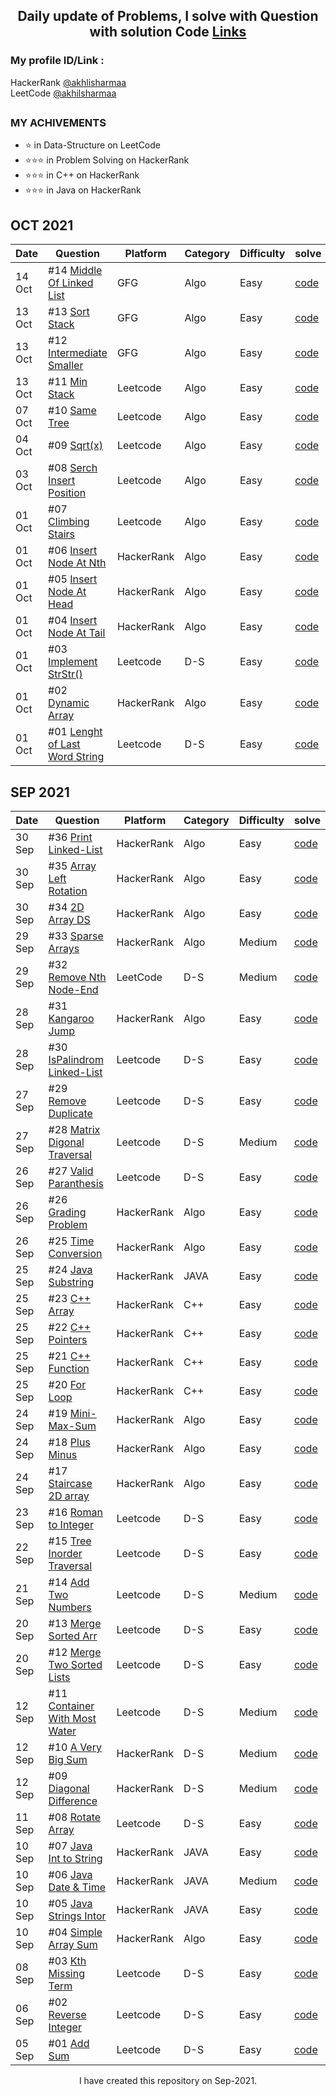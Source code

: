 <h2 align="center"> Daily update of Problems, I solve with Question with solution Code <a href="https://github.com/akhilsharmaa/Daily-Practice-QA">Links</a></h2>

    
### My profile ID/Link : 
HackerRank [@akhlisharmaa](https://www.hackerrank.com/akhilsharmaa)     
LeetCode [@akhilsharmaa](https://leetcode.com/akhilsharmaa/)

##  

### MY ACHIVEMENTS 

*  ⭐ in Data-Structure on LeetCode 
*  ⭐⭐⭐ in Problem Solving on HackerRank 
*  ⭐⭐⭐ in C++ on HackerRank 
*  ⭐⭐⭐ in Java on HackerRank 


<h2> OCT 2021</h2> 

| Date       |           Question                                                                      |  Platform   | Category | Difficulty | solve         
|------------|-----------------------------------------------------------------------------------------|-------------|----------|------------|--------------------
|  14 Oct    | #14 [Middle Of Linked List](https://practice.geeksforgeeks.org/problems/finding-middle-element-in-a-linked-list) |     GFG     |  Algo    |  Easy   |  [code](https://github.com/akhilsharmaa/Daily-Practice-QA/blob/master/GeekForGeeks/Sorted%20Stack/SortedStack.cpp)
|  13 Oct    | #13 [Sort Stack](https://practice.geeksforgeeks.org/problems/sort-a-stack/1)            |     GFG     |  Algo    |  Easy      |  [code](https://github.com/akhilsharmaa/Daily-Practice-QA/blob/master/GeekForGeeks/Sorted%20Stack/SortedStack.cpp)
|  13 Oct    | #12 [Intermediate Smaller](https://practice.geeksforgeeks.org/problems/immediate-smaller-element1142/1)| GFG|  Algo    |  Easy      |  [code](https://github.com/akhilsharmaa/Daily-Practice-QA/blob/master/GeekForGeeks/Immediate%20Small%20Ele%20/InterSmall.cpp)
|  13 Oct    | #11 [Min Stack](https://leetcode.com/problems/min-stack/)                               | Leetcode    |  Algo    |  Easy      |  [code](https://github.com/akhilsharmaa/Daily-Practice-QA/blob/master/LeetCode/Min%20Stack/MinStack.cpp)
|  07 Oct    | #10 [Same Tree](https://leetcode.com/problems/same-tree/)                               | Leetcode    |  Algo    |  Easy      |  [code](https://github.com/akhilsharmaa/Daily-Practice-QA/blob/master/LeetCode/Same%20Tree/SameTree.cpp)
|  04 Oct    | #09 [Sqrt(x)](https://leetcode.com/problems/sqrtx)                        | Leetcode    |  Algo    |  Easy      |  [code](https://github.com/akhilsharmaa/Daily-Practice-QA/blob/master/LeetCode/Sqrt(x)/Sqrt.cpp)
|  03 Oct    | #08 [Serch Insert Position](https://leetcode.com/problems/search-insert-position)       | Leetcode    |  Algo    |  Easy      |  [code](https://github.com/akhilsharmaa/Daily-Practice-QA/blob/master/LeetCode/Search%20Insert%20Position/serchInPos.cpp)
|  01 Oct    | #07 [Climbing Stairs](https://leetcode.com/problems/climbing-stairs/)                   | Leetcode    |  Algo    |  Easy      |  [code](https://github.com/akhilsharmaa/Daily-Practice-QA/blob/master/LeetCode/Climbing%20Stairs/Solution.cpp)
|  01 Oct | #06 [Insert Node At Nth](https://www.hackerrank.com/challenges/insert-a-node-at-a-specific-position-in-a-linked-list)| HackerRank  |  Algo |  Easy    |  [code](https://github.com/akhilsharmaa/Daily-Practice-QA/blob/master/HackerRank/Insert%20At%20Nth%20Position/Solution.cpp)
|  01 Oct    | #05 [Insert Node At Head](https://www.hackerrank.com/challenges/insert-a-node-at-the-head-of-a-linked-list/)    | HackerRank  |  Algo    |  Easy    |  [code](https://github.com/akhilsharmaa/Daily-Practice-QA/blob/master/HackerRank/Insert%20At%20Head/Solution.cpp)
|  01 Oct    | #04 [Insert Node At Tail](https://www.hackerrank.com/challenges/insert-a-node-at-the-tail-of-a-linked-list/problem) | HackerRank  |  Algo    |  Easy    |  [code](https://github.com/akhilsharmaa/Daily-Practice-QA/blob/master/HackerRank/Insert%20Node%20In%20List/Solution.cpp)
|  01 Oct    | #03 [Implement StrStr()](https://leetcode.com/problems/implement-strstr/)              | Leetcode    |  D-S     |  Easy    |  [code](https://github.com/akhilsharmaa/Daily-Practice-QA/blob/master/LeetCode/Implement%20strStr()/Solution.cpp)
|  01 Oct    | #02 [Dynamic Array](https://www.hackerrank.com/challenges/dynamic-array)                    | HackerRank  |  Algo    |  Easy    |  [code](https://github.com/akhilsharmaa/Daily-Practice-QA/blob/master/LeetCode/Last%20Word%20Lenght/Solution.cpp)
|  01 Oct    | #01 [Lenght of Last Word String](https://leetcode.com/problems/length-of-last-word/)        | Leetcode    |  D-S     |  Easy    |  [code](https://github.com/akhilsharmaa/Daily-Practice-QA/blob/master/LeetCode/Last%20Word%20Lenght/Solution.cpp)





<!--//////////////////////////////////////////////////////////////// SEPTEMBER ////////////////////////////////////////////////////////////////////////////  -->
<h2> SEP 2021 </h2> 

| Date    |           Question                                                                                 |  Platform   | Category | Difficulty | solve      
|---------|----------------------------------------------------------------------------------------------------|-------------|----------|------------|------------
| 30 Sep  | #36 [Print Linked-List](https://www.hackerrank.com/challenges/print-the-elements-of-a-linked-list) | HackerRank  |  Algo     |  Easy    |  [code](https://github.com/akhilsharmaa/Daily-Practice-QA/blob/master/HackerRank/Print%20the%20%20Linked%20List/Solution.cpp)
| 30 Sep  | #35 [Array Left Rotation](https://www.hackerrank.com/challenges/array-left-rotation)               | HackerRank  |  Algo     |  Easy    |  [code](https://github.com/akhilsharmaa/Daily-Practice-QA/blob/master/HackerRank/Left%20Rotation/Solution.cpp)
| 30 Sep  | #34 [2D Array DS](https://www.hackerrank.com/challenges/2d-array/problem)                          | HackerRank  |  Algo     |  Easy    |  [code](https://github.com/akhilsharmaa/Daily-Practice-QA/blob/master/HackerRank/2D%20Array%20D-S/Solution.cpp)
| 29 Sep  | #33 [Sparse Arrays](https://www.hackerrank.com/challenges/sparse-arrays/)                          | HackerRank  |  Algo     |  Medium    |  [code](https://github.com/akhilsharmaa/Daily-Practice-QA/blob/master/HackerRank/Sparse%20Arrays/Solution.cpp)
| 29 Sep  | #32 [Remove Nth Node-End](https://leetcode.com/problems/remove-nth-node-from-end-of-list/)         | LeetCode    |  D-S     |  Medium    |  [code](https://github.com/akhilsharmaa/Daily-Practice-QA/blob/master/LeetCode/RemoveNthNode%20from%20End/Solution.cpp)
| 28 Sep  | #31 [Kangaroo Jump](https://www.hackerrank.com/challenges/kangaroo)                                | HackerRank  |  Algo    |  Easy    |  [code](https://github.com/akhilsharmaa/Daily-Practice-QA/blob/master/HackerRank/Number%20Line%20Jump/Solution.cpp)
| 28 Sep  | #30 [IsPalindrom Linked-List](https://leetcode.com/problems/palindrome-linked-list/)               | Leetcode    |  D-S     |  Easy    |  [code](https://github.com/akhilsharmaa/Daily-Practice-QA/blob/master/LeetCode/Palindrome%20Linked%20List/Solution.cpp)
| 27 Sep  | #29  [Remove Duplicate](https://leetcode.com/problems/remove-duplicates-from-sorted-array/)        | Leetcode    |  D-S     |  Easy    |  [code](https://github.com/akhilsharmaa/Daily-Practice-QA/blob/master/LeetCode/Diagonal%20Traverse/Solution.cpp)
| 27 Sep  | #28 [Matrix Digonal Traversal](https://leetcode.com/problems/diagonal-traverse/)                   | Leetcode    |  D-S     |  Medium    |  [code](https://github.com/akhilsharmaa/Daily-Practice-QA/blob/master/LeetCode/Diagonal%20Traverse/Solution.cpp)
| 26 Sep  | #27 [Valid Paranthesis](https://leetcode.com/problems/valid-parentheses/)                          | Leetcode    |  D-S     |  Easy      |  [code](https://github.com/akhilsharmaa/Daily-Practice-QA/blob/master/LeetCode/Valid%20Parantheses/Solution.cpp)
| 26 Sep  | #26 [Grading Problem](https://www.hackerrank.com/challenges/grading/problem)                       | HackerRank  |  Algo    |  Easy      |  [code](https://github.com/akhilsharmaa/Daily-Practice-QA/blob/master/HackerRank/Algo%20Grading%20Students/Solution.cpp)
| 26 Sep  | #25 [Time Conversion](https://www.hackerrank.com/challenges/time-conversion/problem)             | HackerRank  |  Algo    |  Easy      |  [code](https://github.com/akhilsharmaa/Daily-Practice-QA/blob/master/HackerRank/Algo%20-%20Time%20Conversion/Solution.cpp)
| 25 Sep  | #24 [Java Substring](https://www.hackerrank.com/challenges/java-substring/problem)               | HackerRank  |  JAVA    |  Easy      |  [code](https://github.com/akhilsharmaa/Daily-Practice-QA/blob/master/HackerRank/C%2B%2B%20Pointers/Solution.cpp)
| 25 Sep  | #23 [C++ Array](https://www.hackerrank.com/challenges/c-tutorial-pointer/problem)                | HackerRank  |  C++     |  Easy      |  [code](https://github.com/akhilsharmaa/Daily-Practice-QA/blob/master/HackerRank/C%2B%2B%20Pointers/Solution.cpp)
| 25 Sep  | #22 [C++ Pointers](https://www.hackerrank.com/challenges/c-tutorial-pointer/problem)             | HackerRank  |  C++     |  Easy      |  [code](https://github.com/akhilsharmaa/Daily-Practice-QA/blob/master/HackerRank/C%2B%2B%20Pointers/Solution.cpp)
| 25 Sep  | #21 [C++ Function](https://www.hackerrank.com/challenges/c-tutorial-functions/problem)           | HackerRank  |  C++     |  Easy      |  [code](https://github.com/akhilsharmaa/Daily-Practice-QA/blob/master/HackerRank/C%2B%2B%20Functions/Solution.cpp)                
| 25 Sep  | #20 [For Loop](https://www.hackerrank.com/challenges/c-tutorial-for-loop/problem)                | HackerRank  |  C++     |  Easy      |  [code](https://github.com/akhilsharmaa/Daily-Practice-QA/blob/master/HackerRank/For%20Loop/Solution.cpp)
| 24 Sep  | #19 [Mini-Max-Sum](https://www.hackerrank.com/challenges/mini-max-sum/problem)                   | HackerRank  |  Algo     |  Easy      |  [code](https://github.com/akhilsharmaa/Daily-Practice-QA/blob/master/HackerRank/Mini-Max%20Sum/Solution.cpp)
| 24 Sep  | #18 [Plus Minus](https://www.hackerrank.com/challenges/plus-minus/problem)                       | HackerRank  |  Algo     |  Easy      |  [code](https://github.com/akhilsharmaa/Daily-Practice-QA/blob/master/HackerRank/Plus%20Minus%20/Solution.cpp)
| 24 Sep  | #17 [Staircase 2D array](https://www.hackerrank.com/challenges/staircase/problem)                | HackerRank  |  Algo     |  Easy      |  [code](https://github.com/akhilsharmaa/Daily-Practice-QA/blob/master/HckrRank/StareCase/StareCase.cpp)
| 23 Sep  | #16 [Roman to Integer](https://leetcode.com/problems/roman-to-integer/)                        |  Leetcode   |  D-S     |  Easy      |  [code](https://github.com/akhilsharmaa/Daily-Practice-QA/blob/master/LeetCode/Roman%20To%20Integer/Solution.cpp)
| 22 Sep  | #15 [Tree Inorder Traversal](https://leetcode.com/problems/binary-tree-inorder-traversal)      |  Leetcode   |  D-S     |  Easy      |  [code](https://github.com/akhilsharmaa/Daily-Practice-QA/blob/master/LeetCode/Tree%20Inorder%20Traversal/Solution.cpp)
| 21 Sep  | #14 [Add Two Numbers](https://leetcode.com/problems/add-two-numbers)                           |  Leetcode   |  D-S     |  Medium    |  [code](https://github.com/akhilsharmaa/Daily-Practice-QA/blob/master/LeetCode/Add%20Two%20Num/Solution.cpp)
| 20 Sep  | #13 [Merge Sorted Arr](https://leetcode.com/problems/merge-sorted-array/)                      |  Leetcode   |  D-S     |  Easy      |  [code](https://github.com/akhilsharmaa/Daily-Practice-QA/blob/master/LeetCode/Merge%20Sorted%20Arr/Solution.cpp)
| 20 Sep  | #12 [Merge Two Sorted Lists](https://leetcode.com/problems/merge-two-sorted-lists/)            |  Leetcode   |  D-S     |  Easy      |  [code](https://github.com/akhilsharmaa/Daily-Practice-QA/blob/master/LeetCode/Merge%20Sorted%20Arr/Solution.cpp)
| 12 Sep  | #11 [Container With Most Water](https://leetcode.com/problems/container-with-most-water)       |  Leetcode   |  D-S     |  Medium    |  [code](https://github.com/akhilsharmaa/Daily-Practice-QA/blob/master/LeetCode/Container%20With%20Most%20Water/Solution.cpp)
| 12 Sep  | #10 [A Very Big Sum](https://www.hackerrank.com/challenges/a-very-big-sum/problem)             |  HackerRank |  D-S     |  Medium    |  [code](https://github.com/akhilsharmaa/Daily-Practice-QA/blob/master/HckrRank/A%20Very%20Big%20Sum/BigSum.cpp)
| 12 Sep  | #09 [Diagonal Difference](https://www.hackerrank.com/challenges/diagonal-difference/problem)   |  HackerRank |  D-S     |  Medium    |  [code](https://github.com/akhilsharmaa/Daily-Practice-QA/blob/master/HckrRank/Diagonal%20Difference/DigDiff.cpp)
| 11 Sep  | #08 [Rotate Array](https://leetcode.com/problems/rotate-array/)                                |   Leetcode  |  D-S     |  Easy      |  [code](https://github.com/akhilsharmaa/Daily-Practice-QA/blob/master/LeetCode/Rotate%20Array/rotateArray.cpp)   
| 10 Sep  | #07 [Java Int to String](https://www.hackerrank.com/challenges/java-int-to-string/problem)     |  HackerRank  |  JAVA   |  Easy      |  [code](https://github.com/akhilsharmaa/Data-Structure-Algo-QA/blob/master/HackerRank%20Question/JavaIntToString.java)   
| 10 Sep  | #06 [Java Date & Time](https://www.hackerrank.com/challenges/java-date-and-time/problem)       |  HackerRank  |  JAVA   |  Medium    |  [code](https://github.com/akhilsharmaa/Data-Structure-Algo-QA/blob/master/HackerRank%20Question/javaDateAndTime.java)  
| 10 Sep  | #05 [Java Strings Intor](https://www.hackerrank.com/challenges/java-strings-introduction/)     |  HackerRank  |  JAVA   |  Easy      |  [code](https://github.com/akhilsharmaa/Data-Structure-Algo-QA/blob/master/HackerRank%20Question/Java%20String%20Intro/Solution.java)   
| 10 Sep  | #04 [Simple Array Sum](https://www.hackerrank.com/challenges/simple-array-sum/)                | HackerRank   |  Algo   |  Easy      |  [code](https://github.com/akhilsharmaa/Data-Structure-Algo-QA/blob/master/HackerRank%20Question/Simple%20Array%20Sum/Solution.java)     
| 08 Sep   | #03 [Kth Missing Term](https://leetcode.com/problems/kth-missing-positive-number/)             | Leetcode     |  D-S    |  Easy      |  [code](https://github.com/akhilsharmaa/Data-Structure-Algo-QA/edit/master/LeetCode/Kth%20Missing%20Term/kthMissingTerm.cpp)  
| 06 Sep   | #02 [Reverse Integer](https://leetcode.com/problems/reverse-integer/)                          | Leetcode     |  D-S    |  Easy      |  [code](https://github.com/akhilsharmaa/Data-Structure-Algo-QA/blob/master/LeetCode/Reverse%20Integer/reverse_%5Dinteger.cpp) 
| 05 Sep   | #01 [Add Sum](https://leetcode.com/problems/two-sum/)                                          | Leetcode     |  D-S    |  Easy      | [code](https://github.com/akhilsharmaa/Data-Structure-Algo-Q-A/blob/master/LeetCode/Two%20Sum%20/two_sum.cpp)     


<p align="center">I have created this repository on Sep-2021.</p>

